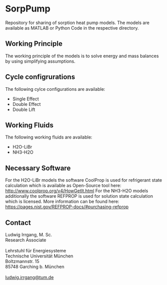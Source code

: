 # SorpPump
Repository for sharing of sorption heat pump models. The models are available as MATLAB or Python Code in the respective directory.

## Working Principle
The working principle of the models is to solve energy and mass balances by using simplifying assumptions.

## Cycle configrurations
The following cylce configurations are available:
* Single Effect
* Double Effect
* Double Lift

## Working Fluids
The following working fluids are available:
* H2O-LiBr
* NH3-H2O

## Necessary Software
For the H2O-LiBr models the software CoolProp is used for refrigerant state calculation which is available as Open-Source tool here: http://www.coolprop.org/v4/HowGetIt.html 
For the NH3-H2O models additionally the software REFPROP is used for solution state calculation which is licensed. More information can be found here: https://pages.nist.gov/REFPROP-docs/#purchasing-refprop

##  Contact
Ludwig Irrgang, M. Sc. \
Research Associate \
\
Lehrstuhl für Energiesysteme \
Technische Universität München \
Boltzmannstr. 15 \
85748 Garching b. München \
\
ludwig.irrgang@tum.de


